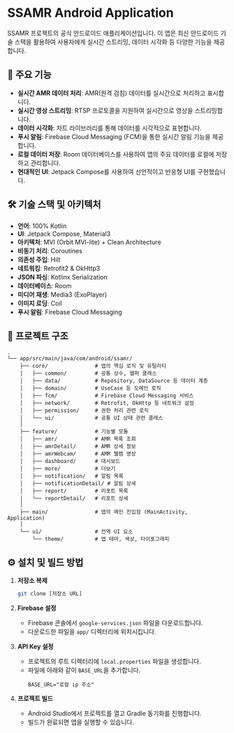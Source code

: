 # SSAMR Android Application

SSAMR 프로젝트의 공식 안드로이드 애플리케이션입니다. 이 앱은 최신 안드로이드 기술 스택을 활용하여 사용자에게 실시간 스트리밍, 데이터 시각화 등 다양한 기능을 제공합니다.

## 🚀 주요 기능

- **실시간 AMR 데이터 처리**: AMR(원격 검침) 데이터를 실시간으로 처리하고 표시합니다.
- **실시간 영상 스트리밍**: RTSP 프로토콜을 지원하여 실시간으로 영상을 스트리밍합니다.
- **데이터 시각화**: 차트 라이브러리를 통해 데이터를 시각적으로 표현합니다.
- **푸시 알림**: Firebase Cloud Messaging (FCM)을 통한 실시간 알림 기능을 제공합니다.
- **로컬 데이터 저장**: Room 데이터베이스를 사용하여 앱의 주요 데이터를 로컬에 저장하고 관리합니다.
- **현대적인 UI**: Jetpack Compose를 사용하여 선언적이고 반응형 UI를 구현했습니다.

## 🛠️ 기술 스택 및 아키텍처

- **언어**: 100% Kotlin
- **UI**: Jetpack Compose, Material3
- **아키텍처**: MVI (Orbit MVI-lite) + Clean Architecture
- **비동기 처리**: Coroutines
- **의존성 주입**: Hilt
- **네트워킹**: Retrofit2 & OkHttp3
- **JSON 파싱**: Kotlinx Serialization
- **데이터베이스**: Room
- **미디어 재생**: Media3 (ExoPlayer)
- **이미지 로딩**: Coil
- **푸시 알림**: Firebase Cloud Messaging

## 📂 프로젝트 구조

```
.
└── app/src/main/java/com/android/ssamr/
    ├── core/               # 앱의 핵심 로직 및 유틸리티
    │   ├── common/         # 공통 상수, 헬퍼 클래스
    │   ├── data/           # Repository, DataSource 등 데이터 계층
    │   ├── domain/         # UseCase 등 도메인 로직
    │   ├── fcm/            # Firebase Cloud Messaging 서비스
    │   ├── network/        # Retrofit, OkHttp 등 네트워크 설정
    │   ├── permission/     # 권한 처리 관련 로직
    │   └── ui/             # 공통 UI 상태 관련 클래스
    │
    ├── feature/            # 기능별 모듈
    │   ├── amr/            # AMR 목록 조회
    │   ├── amrDetail/      # AMR 상세 정보
    │   ├── amrWebcam/      # AMR 웹캠 영상
    │   ├── dashboard/      # 대시보드
    │   ├── more/           # 더보기
    │   ├── notification/   # 알림 목록
    │   ├── notificationDetail/ # 알림 상세
    │   ├── report/         # 리포트 목록
    │   └── reportDetail/   # 리포트 상세
    │
    ├── main/               # 앱의 메인 진입점 (MainActivity, Application)
    │
    └── ui/                 # 전역 UI 요소
        └── theme/          # 앱 테마, 색상, 타이포그래피
```

## ⚙️ 설치 및 빌드 방법

1.  **저장소 복제**
    ```bash
    git clone [저장소 URL]
    ```

2.  **Firebase 설정**
    - Firebase 콘솔에서 `google-services.json` 파일을 다운로드합니다.
    - 다운로드한 파일을 `app/` 디렉터리에 위치시킵니다.

3.  **API Key 설정**
    - 프로젝트의 루트 디렉터리에 `local.properties` 파일을 생성합니다.
    - 파일에 아래와 같이 `BASE_URL`을 추가합니다.
      ```properties
      BASE_URL="로컬 ip 주소"
      ```

4.  **프로젝트 빌드**
    - Android Studio에서 프로젝트를 열고 Gradle 동기화를 진행합니다.
    - 빌드가 완료되면 앱을 실행할 수 있습니다.
